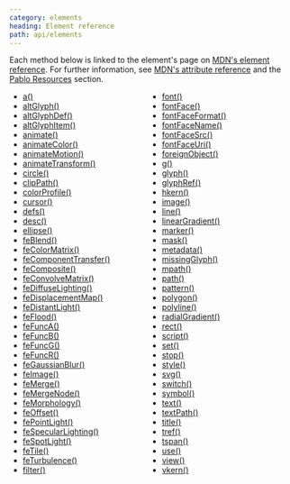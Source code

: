 ```yaml
---
category: elements
heading: Element reference
path: api/elements
---
```



Each method below is linked to the element's page on [MDN's element reference][mdn-svg-el]. For further information, see [MDN's attribute reference][mdn-svg-attr] and the [Pablo Resources][resources] section.

<style class="multi-column">
    style.multi-column + ul {
        column-count: 2;
        -moz-column-count: 2;
        -webkit-column-count: 2;
        -o-column-count: 2;
        -ms-column-count: 2;
    }
</style>

<ul>
    <li><a href="https://developer.mozilla.org/docs/SVG/Element/a" target="_blank">a()</a></li>
    <li><a href="https://developer.mozilla.org/docs/SVG/Element/altGlyph" target="_blank">altGlyph()</a></li>
    <li><a href="https://developer.mozilla.org/docs/SVG/Element/altGlyphDef" target="_blank">altGlyphDef()</a></li>
    <li><a href="https://developer.mozilla.org/docs/SVG/Element/altGlyphItem" target="_blank">altGlyphItem()</a></li>
    <li><a href="https://developer.mozilla.org/docs/SVG/Element/animate" target="_blank">animate()</a></li>
    <li><a href="https://developer.mozilla.org/docs/SVG/Element/animateColor" target="_blank">animateColor()</a></li>
    <li><a href="https://developer.mozilla.org/docs/SVG/Element/animateMotion" target="_blank">animateMotion()</a></li>
    <li><a href="https://developer.mozilla.org/docs/SVG/Element/animateTransform" target="_blank">animateTransform()</a></li>
    <li><a href="https://developer.mozilla.org/docs/SVG/Element/circle" target="_blank">circle()</a></li>
    <li><a href="https://developer.mozilla.org/docs/SVG/Element/clipPath" target="_blank">clipPath()</a></li>
    <li><a href="https://developer.mozilla.org/docs/SVG/Element/color-profile" target="_blank">colorProfile()</a></li>
    <li><a href="https://developer.mozilla.org/docs/SVG/Element/cursor" target="_blank">cursor()</a></li>
    <li><a href="https://developer.mozilla.org/docs/SVG/Element/defs" target="_blank">defs()</a></li>
    <li><a href="https://developer.mozilla.org/docs/SVG/Element/desc" target="_blank">desc()</a></li>
    <li><a href="https://developer.mozilla.org/docs/SVG/Element/ellipse" target="_blank">ellipse()</a></li>
    <li><a href="https://developer.mozilla.org/docs/SVG/Element/feBlend" target="_blank">feBlend()</a></li>
    <li><a href="https://developer.mozilla.org/docs/SVG/Element/feColorMatrix" target="_blank">feColorMatrix()</a></li>
    <li><a href="https://developer.mozilla.org/docs/SVG/Element/feComponentTransfer" target="_blank">feComponentTransfer()</a></li>
    <li><a href="https://developer.mozilla.org/docs/SVG/Element/feComposite" target="_blank">feComposite()</a></li>
    <li><a href="https://developer.mozilla.org/docs/SVG/Element/feConvolveMatrix" target="_blank">feConvolveMatrix()</a></li>
    <li><a href="https://developer.mozilla.org/docs/SVG/Element/feDiffuseLighting" target="_blank">feDiffuseLighting()</a></li>
    <li><a href="https://developer.mozilla.org/docs/SVG/Element/feDisplacementMap" target="_blank">feDisplacementMap()</a></li>
    <li><a href="https://developer.mozilla.org/docs/SVG/Element/feDistantLight" target="_blank">feDistantLight()</a></li>
    <li><a href="https://developer.mozilla.org/docs/SVG/Element/feFlood" target="_blank">feFlood()</a></li>
    <li><a href="https://developer.mozilla.org/docs/SVG/Element/feFuncA" target="_blank">feFuncA()</a></li>
    <li><a href="https://developer.mozilla.org/docs/SVG/Element/feFuncB" target="_blank">feFuncB()</a></li>
    <li><a href="https://developer.mozilla.org/docs/SVG/Element/feFuncG" target="_blank">feFuncG()</a></li>
    <li><a href="https://developer.mozilla.org/docs/SVG/Element/feFuncR" target="_blank">feFuncR()</a></li>
    <li><a href="https://developer.mozilla.org/docs/SVG/Element/feGaussianBlur" target="_blank">feGaussianBlur()</a></li>
    <li><a href="https://developer.mozilla.org/docs/SVG/Element/feImage" target="_blank">feImage()</a></li>
    <li><a href="https://developer.mozilla.org/docs/SVG/Element/feMerge" target="_blank">feMerge()</a></li>
    <li><a href="https://developer.mozilla.org/docs/SVG/Element/feMergeNode" target="_blank">feMergeNode()</a></li>
    <li><a href="https://developer.mozilla.org/docs/SVG/Element/feMorphology" target="_blank">feMorphology()</a></li>
    <li><a href="https://developer.mozilla.org/docs/SVG/Element/feOffset" target="_blank">feOffset()</a></li>
    <li><a href="https://developer.mozilla.org/docs/SVG/Element/fePointLight" target="_blank">fePointLight()</a></li>
    <li><a href="https://developer.mozilla.org/docs/SVG/Element/feSpecularLighting" target="_blank">feSpecularLighting()</a></li>
    <li><a href="https://developer.mozilla.org/docs/SVG/Element/feSpotLight" target="_blank">feSpotLight()</a></li>
    <li><a href="https://developer.mozilla.org/docs/SVG/Element/feTile" target="_blank">feTile()</a></li>
    <li><a href="https://developer.mozilla.org/docs/SVG/Element/feTurbulence" target="_blank">feTurbulence()</a></li>
    <li><a href="https://developer.mozilla.org/docs/SVG/Element/filter" target="_blank">filter()</a></li>
    <li><a href="https://developer.mozilla.org/docs/SVG/Element/font" target="_blank">font()</a></li>
    <li><a href="https://developer.mozilla.org/docs/SVG/Element/font-face" target="_blank">fontFace()</a></li>
    <li><a href="https://developer.mozilla.org/docs/SVG/Element/font-face-format" target="_blank">fontFaceFormat()</a></li>
    <li><a href="https://developer.mozilla.org/docs/SVG/Element/font-face-name" target="_blank">fontFaceName()</a></li>
    <li><a href="https://developer.mozilla.org/docs/SVG/Element/font-face-src" target="_blank">fontFaceSrc()</a></li>
    <li><a href="https://developer.mozilla.org/docs/SVG/Element/font-face-uri" target="_blank">fontFaceUri()</a></li>
    <li><a href="https://developer.mozilla.org/docs/SVG/Element/foreignObject" target="_blank">foreignObject()</a></li>
    <li><a href="https://developer.mozilla.org/docs/SVG/Element/g" target="_blank">g()</a></li>
    <li><a href="https://developer.mozilla.org/docs/SVG/Element/glyph" target="_blank">glyph()</a></li>
    <li><a href="https://developer.mozilla.org/docs/SVG/Element/glyphRef" target="_blank">glyphRef()</a></li>
    <li><a href="https://developer.mozilla.org/docs/SVG/Element/hkern" target="_blank">hkern()</a></li>
    <li><a href="https://developer.mozilla.org/docs/SVG/Element/image" target="_blank">image()</a></li>
    <li><a href="https://developer.mozilla.org/docs/SVG/Element/line" target="_blank">line()</a></li>
    <li><a href="https://developer.mozilla.org/docs/SVG/Element/linearGradient" target="_blank">linearGradient()</a></li>
    <li><a href="https://developer.mozilla.org/docs/SVG/Element/marker" target="_blank">marker()</a></li>
    <li><a href="https://developer.mozilla.org/docs/SVG/Element/mask" target="_blank">mask()</a></li>
    <li><a href="https://developer.mozilla.org/docs/SVG/Element/metadata" target="_blank">metadata()</a></li>
    <li><a href="https://developer.mozilla.org/docs/SVG/Element/missing-glyph" target="_blank">missingGlyph()</a></li>
    <li><a href="https://developer.mozilla.org/docs/SVG/Element/mpath" target="_blank">mpath()</a></li>
    <li><a href="https://developer.mozilla.org/docs/SVG/Element/path" target="_blank">path()</a></li>
    <li><a href="https://developer.mozilla.org/docs/SVG/Element/pattern" target="_blank">pattern()</a></li>
    <li><a href="https://developer.mozilla.org/docs/SVG/Element/polygon" target="_blank">polygon()</a></li>
    <li><a href="https://developer.mozilla.org/docs/SVG/Element/polyline" target="_blank">polyline()</a></li>
    <li><a href="https://developer.mozilla.org/docs/SVG/Element/radialGradient" target="_blank">radialGradient()</a></li>
    <li><a href="https://developer.mozilla.org/docs/SVG/Element/rect" target="_blank">rect()</a></li>
    <li><a href="https://developer.mozilla.org/docs/SVG/Element/script" target="_blank">script()</a></li>
    <li><a href="https://developer.mozilla.org/docs/SVG/Element/set" target="_blank">set()</a></li>
    <li><a href="https://developer.mozilla.org/docs/SVG/Element/stop" target="_blank">stop()</a></li>
    <li><a href="https://developer.mozilla.org/docs/SVG/Element/style" target="_blank">style()</a></li>
    <li><a href="https://developer.mozilla.org/docs/SVG/Element/svg" target="_blank">svg()</a></li>
    <li><a href="https://developer.mozilla.org/docs/SVG/Element/switch" target="_blank">switch()</a></li>
    <li><a href="https://developer.mozilla.org/docs/SVG/Element/symbol" target="_blank">symbol()</a></li>
    <li><a href="https://developer.mozilla.org/docs/SVG/Element/text" target="_blank">text()</a></li>
    <li><a href="https://developer.mozilla.org/docs/SVG/Element/textPath" target="_blank">textPath()</a></li>
    <li><a href="https://developer.mozilla.org/docs/SVG/Element/title" target="_blank">title()</a></li>
    <li><a href="https://developer.mozilla.org/docs/SVG/Element/tref" target="_blank">tref()</a></li>
    <li><a href="https://developer.mozilla.org/docs/SVG/Element/tspan" target="_blank">tspan()</a></li>
    <li><a href="https://developer.mozilla.org/docs/SVG/Element/use" target="_blank">use()</a></li>
    <li><a href="https://developer.mozilla.org/docs/SVG/Element/view" target="_blank">view()</a></li>
    <li><a href="https://developer.mozilla.org/docs/SVG/Element/vkern" target="_blank">vkern()</a></li>
</ul>


[resources]: http://pablojs.com/resources/
[mdn-svg-el]: https://developer.mozilla.org/en-US/SVG/Element
[mdn-svg-attr]: https://developer.mozilla.org/en-US/SVG/Attribute


[a]: https://developer.mozilla.org/en-US/docs/SVG/Element/a
[altGlyph]: https://developer.mozilla.org/en-US/docs/SVG/Element/altGlyph
[altGlyphDef]: https://developer.mozilla.org/en-US/docs/SVG/Element/altGlyphDef
[altGlyphItem]: https://developer.mozilla.org/en-US/docs/SVG/Element/altGlyphItem
[animate]: https://developer.mozilla.org/en-US/docs/SVG/Element/animate
[animateColor]: https://developer.mozilla.org/en-US/docs/SVG/Element/animateColor
[animateMotion]: https://developer.mozilla.org/en-US/docs/SVG/Element/animateMotion
[animateTransform]: https://developer.mozilla.org/en-US/docs/SVG/Element/animateTransform
[circle]: https://developer.mozilla.org/en-US/docs/SVG/Element/circle
[clipPath]: https://developer.mozilla.org/en-US/docs/SVG/Element/clipPath
[color-profile]: https://developer.mozilla.org/en-US/docs/SVG/Element/color-profile
[cursor]: https://developer.mozilla.org/en-US/docs/SVG/Element/cursor
[defs]: https://developer.mozilla.org/en-US/docs/SVG/Element/defs
[desc]: https://developer.mozilla.org/en-US/docs/SVG/Element/desc
[ellipse]: https://developer.mozilla.org/en-US/docs/SVG/Element/ellipse
[feBlend]: https://developer.mozilla.org/en-US/docs/SVG/Element/feBlend
[feColorMatrix]: https://developer.mozilla.org/en-US/docs/SVG/Element/feColorMatrix
[feComponentTransfer]: https://developer.mozilla.org/en-US/docs/SVG/Element/feComponentTransfer
[feComposite]: https://developer.mozilla.org/en-US/docs/SVG/Element/feComposite
[feConvolveMatrix]: https://developer.mozilla.org/en-US/docs/SVG/Element/feConvolveMatrix
[feDiffuseLighting]: https://developer.mozilla.org/en-US/docs/SVG/Element/feDiffuseLighting
[feDisplacementMap]: https://developer.mozilla.org/en-US/docs/SVG/Element/feDisplacementMap
[feDistantLight]: https://developer.mozilla.org/en-US/docs/SVG/Element/feDistantLight
[feFlood]: https://developer.mozilla.org/en-US/docs/SVG/Element/feFlood
[feFuncA]: https://developer.mozilla.org/en-US/docs/SVG/Element/feFuncA
[feFuncB]: https://developer.mozilla.org/en-US/docs/SVG/Element/feFuncB
[feFuncG]: https://developer.mozilla.org/en-US/docs/SVG/Element/feFuncG
[feFuncR]: https://developer.mozilla.org/en-US/docs/SVG/Element/feFuncR
[feGaussianBlur]: https://developer.mozilla.org/en-US/docs/SVG/Element/feGaussianBlur
[feImage]: https://developer.mozilla.org/en-US/docs/SVG/Element/feImage
[feMerge]: https://developer.mozilla.org/en-US/docs/SVG/Element/feMerge
[feMergeNode]: https://developer.mozilla.org/en-US/docs/SVG/Element/feMergeNode
[feMorphology]: https://developer.mozilla.org/en-US/docs/SVG/Element/feMorphology
[feOffset]: https://developer.mozilla.org/en-US/docs/SVG/Element/feOffset
[fePointLight]: https://developer.mozilla.org/en-US/docs/SVG/Element/fePointLight
[feSpecularLighting]: https://developer.mozilla.org/en-US/docs/SVG/Element/feSpecularLighting
[feSpotLight]: https://developer.mozilla.org/en-US/docs/SVG/Element/feSpotLight
[feTile]: https://developer.mozilla.org/en-US/docs/SVG/Element/feTile
[feTurbulence]: https://developer.mozilla.org/en-US/docs/SVG/Element/feTurbulence
[filter]: https://developer.mozilla.org/en-US/docs/SVG/Element/filter
[font]: https://developer.mozilla.org/en-US/docs/SVG/Element/font
[font-face]: https://developer.mozilla.org/en-US/docs/SVG/Element/font-face
[font-face-format]: https://developer.mozilla.org/en-US/docs/SVG/Element/font-face-format
[font-face-name]: https://developer.mozilla.org/en-US/docs/SVG/Element/font-face-name
[font-face-src]: https://developer.mozilla.org/en-US/docs/SVG/Element/font-face-src
[font-face-uri]: https://developer.mozilla.org/en-US/docs/SVG/Element/font-face-uri
[foreignObject]: https://developer.mozilla.org/en-US/docs/SVG/Element/foreignObject
[g]: https://developer.mozilla.org/en-US/docs/SVG/Element/g
[glyph]: https://developer.mozilla.org/en-US/docs/SVG/Element/glyph
[glyphRef]: https://developer.mozilla.org/en-US/docs/SVG/Element/glyphRef
[hkern]: https://developer.mozilla.org/en-US/docs/SVG/Element/hkern
[image]: https://developer.mozilla.org/en-US/docs/SVG/Element/image
[line]: https://developer.mozilla.org/en-US/docs/SVG/Element/line
[linearGradient]: https://developer.mozilla.org/en-US/docs/SVG/Element/linearGradient
[marker]: https://developer.mozilla.org/en-US/docs/SVG/Element/marker
[mask]: https://developer.mozilla.org/en-US/docs/SVG/Element/mask
[metadata]: https://developer.mozilla.org/en-US/docs/SVG/Element/metadata
[missing-glyph]: https://developer.mozilla.org/en-US/docs/SVG/Element/missing-glyph
[mpath]: https://developer.mozilla.org/en-US/docs/SVG/Element/mpath
[path]: https://developer.mozilla.org/en-US/docs/SVG/Element/path
[pattern]: https://developer.mozilla.org/en-US/docs/SVG/Element/pattern
[polygon]: https://developer.mozilla.org/en-US/docs/SVG/Element/polygon
[polyline]: https://developer.mozilla.org/en-US/docs/SVG/Element/polyline
[radialGradient]: https://developer.mozilla.org/en-US/docs/SVG/Element/radialGradient
[rect]: https://developer.mozilla.org/en-US/docs/SVG/Element/rect
[script]: https://developer.mozilla.org/en-US/docs/SVG/Element/script
[set]: https://developer.mozilla.org/en-US/docs/SVG/Element/set
[stop]: https://developer.mozilla.org/en-US/docs/SVG/Element/stop
[style]: https://developer.mozilla.org/en-US/docs/SVG/Element/style
[svg]: https://developer.mozilla.org/en-US/docs/SVG/Element/svg
[switch]: https://developer.mozilla.org/en-US/docs/SVG/Element/switch
[symbol]: https://developer.mozilla.org/en-US/docs/SVG/Element/symbol
[text]: https://developer.mozilla.org/en-US/docs/SVG/Element/text
[textPath]: https://developer.mozilla.org/en-US/docs/SVG/Element/textPath
[title]: https://developer.mozilla.org/en-US/docs/SVG/Element/title
[tref]: https://developer.mozilla.org/en-US/docs/SVG/Element/tref
[tspan]: https://developer.mozilla.org/en-US/docs/SVG/Element/tspan
[use]: https://developer.mozilla.org/en-US/docs/SVG/Element/use
[view]: https://developer.mozilla.org/en-US/docs/SVG/Element/view
[vkern]: https://developer.mozilla.org/en-US/docs/SVG/Element/vkern
